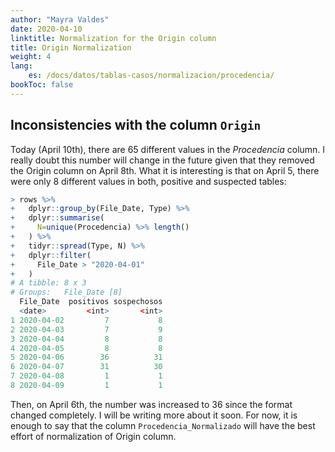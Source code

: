 ```yaml
---
author: "Mayra Valdes"
date: 2020-04-10
linktitle: Normalization for the Origin column
title: Origin Normalization
weight: 4
lang:
    es: /docs/datos/tablas-casos/normalizacion/procedencia/
bookToc: false
---
```


## Inconsistencies with the column `Origin`
Today (April 10th), there are 65 different values in the _Procedencia_ column. I really doubt this number will change in the future given that they removed the Origin column on April 8th. What it is interesting is that on April 5, there were only 8 different values in both, positive and suspected tables:

```r
> rows %>% 
+   dplyr::group_by(File_Date, Type) %>%
+   dplyr::summarise(
+     N=unique(Procedencia) %>% length()
+   ) %>%
+   tidyr::spread(Type, N) %>%
+   dplyr::filter(
+     File_Date > "2020-04-01"
+   )
# A tibble: 8 x 3
# Groups:   File_Date [8]
  File_Date  positivos sospechosos
  <date>         <int>       <int>
1 2020-04-02         7           8
2 2020-04-03         7           9
3 2020-04-04         8           8
4 2020-04-05         8           8
5 2020-04-06        36          31
6 2020-04-07        31          30
7 2020-04-08         1           1
8 2020-04-09         1           1
```

Then, on April 6th, the number was increased to 36 since the format changed completely. I will be writing more about it soon. For now, it is enough to say that the column `Procedencia_Normalizado` will have the best effort of normalization of Origin column.
